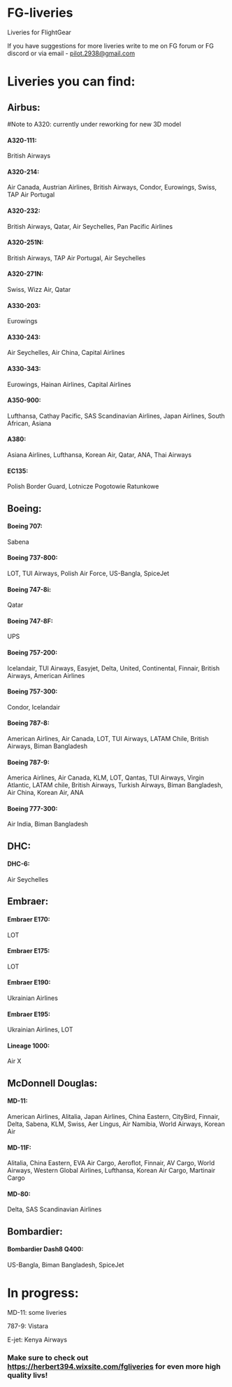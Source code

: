 # FG-liveries
Liveries for FlightGear

If you have suggestions for more liveries write to me on FG forum or FG discord or via email - pilot.2938@gmail.com

# Liveries you can find:

## Airbus:
#Note to A320: currently under reworking for new 3D model
#### A320-111:
British Airways

#### A320-214:
Air Canada, Austrian Airlines, British Airways, Condor, Eurowings, Swiss, TAP Air Portugal

#### A320-232:
British Airways, Qatar, Air Seychelles, Pan Pacific Airlines

#### A320-251N:
British Airways, TAP Air Portugal, Air Seychelles

#### A320-271N:
Swiss, Wizz Air, Qatar

#### A330-203:
Eurowings

#### A330-243:
Air Seychelles, Air China, Capital Airlines

#### A330-343:
Eurowings, Hainan Airlines, Capital Airlines

#### A350-900:
Lufthansa, Cathay Pacific, SAS Scandinavian Airlines, Japan Airlines, South African, Asiana

#### A380:
Asiana Airlines, Lufthansa, Korean Air, Qatar, ANA, Thai Airways

#### EC135:

Polish Border Guard, Lotnicze Pogotowie Ratunkowe

## Boeing:

#### Boeing 707:
Sabena

#### Boeing 737-800:
LOT, TUI Airways, Polish Air Force, US-Bangla, SpiceJet

#### Boeing 747-8i:
Qatar

#### Boeing 747-8F: 
UPS

#### Boeing 757-200: 
Icelandair, TUI Airways, Easyjet, Delta, United, Continental, Finnair, British Airways, American Airlines

#### Boeing 757-300:
Condor, Icelandair

#### Boeing 787-8:
American Airlines, Air Canada, LOT, TUI Airways, LATAM Chile, British Airways, Biman Bangladesh

#### Boeing 787-9:
America Airlines, Air Canada, KLM, LOT, Qantas, TUI Airways, Virgin Atlantic, LATAM chile, British Airways, Turkish Airways, Biman Bangladesh, Air China, Korean Air, ANA

#### Boeing 777-300:
Air India, Biman Bangladesh

## DHC:

#### DHC-6:
Air Seychelles

## Embraer:

#### Embraer E170:
LOT

#### Embraer E175:
LOT

#### Embraer E190:
Ukrainian Airlines

#### Embraer E195:
Ukrainian Airlines, LOT 

#### Lineage 1000:
Air X

## McDonnell Douglas:

#### MD-11:
American Airlines, Alitalia, Japan Airlines, China Eastern, CityBird, Finnair, Delta, Sabena, KLM, Swiss, Aer Lingus, Air Namibia, World Airways, Korean Air

#### MD-11F:
Alitalia, China Eastern, EVA Air Cargo, Aeroflot, Finnair, AV Cargo, World Airways, Western Global Airlines, Lufthansa, Korean Air Cargo, Martinair Cargo

#### MD-80:
Delta, SAS Scandinavian Airlines

## Bombardier:

#### Bombardier Dash8 Q400:
US-Bangla, Biman Bangladesh, SpiceJet

# In progress:

MD-11: some liveries

787-9: Vistara

E-jet: Kenya Airways

### Make sure to check out https://herbert394.wixsite.com/fgliveries for even more high quality livs!
